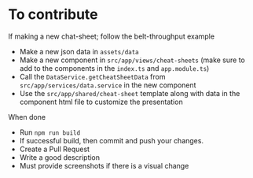 # To contribute

If making a new chat-sheet; follow the belt-throughput example
* Make a new json data in `assets/data`
* Make a new component in `src/app/views/cheat-sheets` (make sure to add to the components in the `index.ts` and `app.module.ts`)
* Call the `DataService.getCheatSheetData` from `src/app/services/data.service` in the new component
* Use the `src/app/shared/cheat-sheet` template along with data in the component html file to customize the presentation

When done
* Run `npm run build`
* If successful build, then commit and push your changes.
* Create a Pull Request
* Write a good description
* Must provide screenshots if there is a visual change
